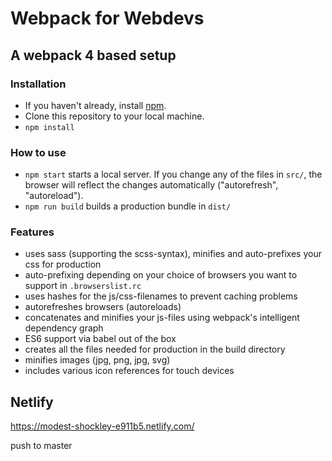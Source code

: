 # Webpack for Webdevs
## A webpack 4 based setup

### Installation
* If you haven't already, install [npm](https://www.npmjs.com/).
* Clone this repository to your local machine.
* `npm install`

### How to use
* `npm start` starts a local server. If you change any of the files in `src/`, the browser will reflect the changes automatically ("autorefresh", "autoreload").
* `npm run build` builds a production bundle in `dist/`

### Features
* uses sass (supporting the scss-syntax), minifies and auto-prefixes your css for production
* auto-prefixing depending on your choice of browsers you want to support in `.browserslist.rc`
* uses hashes for the js/css-filenames to prevent caching problems
* autorefreshes browsers (autoreloads)
* concatenates and minifies your js-files using webpack's intelligent dependency graph
* ES6 support via babel out of the box
* creates all the files needed for production in the build directory
* minifies images (jpg, png, jpg, svg)
* includes various icon references for touch devices

## Netlify
https://modest-shockley-e911b5.netlify.com/

push to master